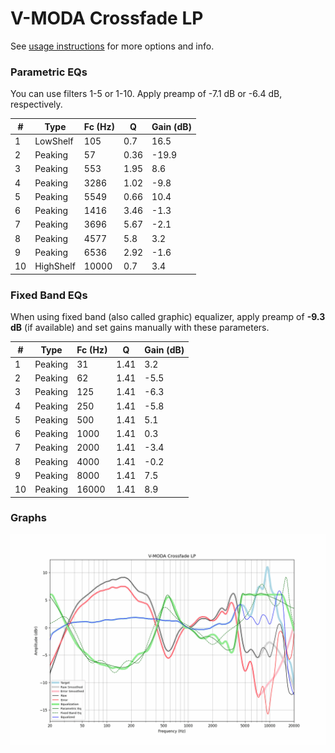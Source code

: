 # V-MODA Crossfade LP
See [usage instructions](https://github.com/jaakkopasanen/AutoEq#usage) for more options and info.

### Parametric EQs
You can use filters 1-5 or 1-10. Apply preamp of -7.1 dB or -6.4 dB, respectively.

|   # | Type      |   Fc (Hz) |    Q |   Gain (dB) |
|-----|-----------|-----------|------|-------------|
|   1 | LowShelf  |       105 | 0.7  |        16.5 |
|   2 | Peaking   |        57 | 0.36 |       -19.9 |
|   3 | Peaking   |       553 | 1.95 |         8.6 |
|   4 | Peaking   |      3286 | 1.02 |        -9.8 |
|   5 | Peaking   |      5549 | 0.66 |        10.4 |
|   6 | Peaking   |      1416 | 3.46 |        -1.3 |
|   7 | Peaking   |      3696 | 5.67 |        -2.1 |
|   8 | Peaking   |      4577 | 5.8  |         3.2 |
|   9 | Peaking   |      6536 | 2.92 |        -1.6 |
|  10 | HighShelf |     10000 | 0.7  |         3.4 |

### Fixed Band EQs
When using fixed band (also called graphic) equalizer, apply preamp of **-9.3 dB** (if available) and set gains manually with these parameters.

|   # | Type    |   Fc (Hz) |    Q |   Gain (dB) |
|-----|---------|-----------|------|-------------|
|   1 | Peaking |        31 | 1.41 |         3.2 |
|   2 | Peaking |        62 | 1.41 |        -5.5 |
|   3 | Peaking |       125 | 1.41 |        -6.3 |
|   4 | Peaking |       250 | 1.41 |        -5.8 |
|   5 | Peaking |       500 | 1.41 |         5.1 |
|   6 | Peaking |      1000 | 1.41 |         0.3 |
|   7 | Peaking |      2000 | 1.41 |        -3.4 |
|   8 | Peaking |      4000 | 1.41 |        -0.2 |
|   9 | Peaking |      8000 | 1.41 |         7.5 |
|  10 | Peaking |     16000 | 1.41 |         8.9 |

### Graphs
![](./V-MODA%20Crossfade%20LP.png)

